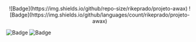 <p align="center">
  ![Badge](https://img.shields.io/github/repo-size/rikeprado/projeto-awax)
  ![Badge](https://img.shields.io/github/languages/count/rikeprado/projeto-awax)
</p>

![Badge](https://img.shields.io/github/repo-size/rikeprado/projeto-awax)
![Badge](https://img.shields.io/github/languages/count/rikeprado/projeto-awax)

